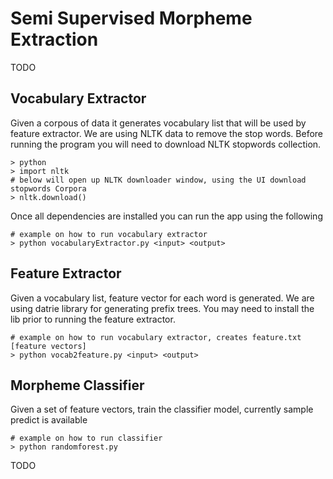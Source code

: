 # Semi Supervised Morpheme Extraction

TODO

## Vocabulary Extractor

Given a corpous of data it generates vocabulary list that will be used by feature extractor. We are using NLTK data 
to remove the stop words. Before running the program you will need to download NLTK stopwords collection.

    > python
    > import nltk
    # below will open up NLTK downloader window, using the UI download stopwords Corpora
    > nltk.download() 

Once all dependencies are installed you can run the app using the following

    # example on how to run vocabulary extractor
    > python vocabularyExtractor.py <input> <output>

## Feature Extractor

Given a vocabulary list, feature vector for each word is generated. We are using datrie library for generating prefix trees.
You may need to install the lib prior to running the feature extractor.

	# example on how to run vocabulary extractor, creates feature.txt [feature vectors]
    > python vocab2feature.py <input> <output>

## Morpheme Classifier

Given a set of feature vectors, train the classifier model, currently sample predict is available

	# example on how to run classifier
    > python randomforest.py 

TODO
